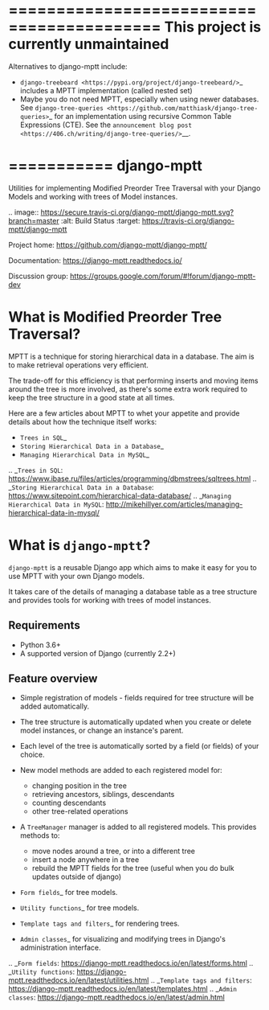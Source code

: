 ==========================================
**This project is currently unmaintained**
==========================================

Alternatives to django-mptt include:

* `django-treebeard <https://pypi.org/project/django-treebeard/>`_ includes a MPTT
  implementation (called nested set)
* Maybe you do not need MPTT, especially when using newer databases. See
  `django-tree-queries <https://github.com/matthiask/django-tree-queries>`_ for an
  implementation using recursive Common Table Expressions (CTE). See the 
  `announcement blog post <https://406.ch/writing/django-tree-queries/>`__.


===========
django-mptt
===========

Utilities for implementing Modified Preorder Tree Traversal with your
Django Models and working with trees of Model instances.

.. image:: https://secure.travis-ci.org/django-mptt/django-mptt.svg?branch=master
    :alt: Build Status
    :target: https://travis-ci.org/django-mptt/django-mptt

Project home: https://github.com/django-mptt/django-mptt/

Documentation: https://django-mptt.readthedocs.io/

Discussion group: https://groups.google.com/forum/#!forum/django-mptt-dev

What is Modified Preorder Tree Traversal?
=========================================

MPTT is a technique for storing hierarchical data in a database. The aim is to
make retrieval operations very efficient.

The trade-off for this efficiency is that performing inserts and moving
items around the tree is more involved, as there's some extra work
required to keep the tree structure in a good state at all times.

Here are a few articles about MPTT to whet your appetite and provide
details about how the technique itself works:

* `Trees in SQL`_
* `Storing Hierarchical Data in a Database`_
* `Managing Hierarchical Data in MySQL`_

.. _`Trees in SQL`: https://www.ibase.ru/files/articles/programming/dbmstrees/sqltrees.html
.. _`Storing Hierarchical Data in a Database`: https://www.sitepoint.com/hierarchical-data-database/
.. _`Managing Hierarchical Data in MySQL`: http://mikehillyer.com/articles/managing-hierarchical-data-in-mysql/

What is ``django-mptt``?
========================

``django-mptt`` is a reusable Django app which aims to make it easy for you
to use MPTT with your own Django models.

It takes care of the details of managing a database table as a tree
structure and provides tools for working with trees of model instances.

Requirements
------------

* Python 3.6+
* A supported version of Django (currently 2.2+)

Feature overview
----------------

* Simple registration of models - fields required for tree structure will be
  added automatically.

* The tree structure is automatically updated when you create or delete
  model instances, or change an instance's parent.

* Each level of the tree is automatically sorted by a field (or fields) of your
  choice.

* New model methods are added to each registered model for:

  * changing position in the tree
  * retrieving ancestors, siblings, descendants
  * counting descendants
  * other tree-related operations

* A ``TreeManager`` manager is added to all registered models. This provides
  methods to:

  * move nodes around a tree, or into a different tree
  * insert a node anywhere in a tree
  * rebuild the MPTT fields for the tree (useful when you do bulk updates
    outside of django)

* `Form fields`_ for tree models.

* `Utility functions`_ for tree models.

* `Template tags and filters`_ for rendering trees.

* `Admin classes`_ for visualizing and modifying trees in Django's administration
  interface.

.. _`Form fields`: https://django-mptt.readthedocs.io/en/latest/forms.html
.. _`Utility functions`: https://django-mptt.readthedocs.io/en/latest/utilities.html
.. _`Template tags and filters`: https://django-mptt.readthedocs.io/en/latest/templates.html
.. _`Admin classes`: https://django-mptt.readthedocs.io/en/latest/admin.html
